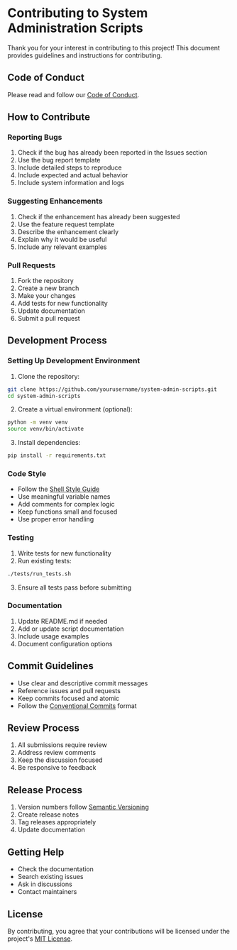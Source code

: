 # Contributing to System Administration Scripts

Thank you for your interest in contributing to this project! This document provides guidelines and instructions for contributing.

## Code of Conduct

Please read and follow our [Code of Conduct](CODE_OF_CONDUCT.md).

## How to Contribute

### Reporting Bugs

1. Check if the bug has already been reported in the Issues section
2. Use the bug report template
3. Include detailed steps to reproduce
4. Include expected and actual behavior
5. Include system information and logs

### Suggesting Enhancements

1. Check if the enhancement has already been suggested
2. Use the feature request template
3. Describe the enhancement clearly
4. Explain why it would be useful
5. Include any relevant examples

### Pull Requests

1. Fork the repository
2. Create a new branch
3. Make your changes
4. Add tests for new functionality
5. Update documentation
6. Submit a pull request

## Development Process

### Setting Up Development Environment

1. Clone the repository:
```bash
git clone https://github.com/yourusername/system-admin-scripts.git
cd system-admin-scripts
```

2. Create a virtual environment (optional):
```bash
python -m venv venv
source venv/bin/activate
```

3. Install dependencies:
```bash
pip install -r requirements.txt
```

### Code Style

- Follow the [Shell Style Guide](https://google.github.io/styleguide/shellguide.html)
- Use meaningful variable names
- Add comments for complex logic
- Keep functions small and focused
- Use proper error handling

### Testing

1. Write tests for new functionality
2. Run existing tests:
```bash
./tests/run_tests.sh
```

3. Ensure all tests pass before submitting

### Documentation

1. Update README.md if needed
2. Add or update script documentation
3. Include usage examples
4. Document configuration options

## Commit Guidelines

- Use clear and descriptive commit messages
- Reference issues and pull requests
- Keep commits focused and atomic
- Follow the [Conventional Commits](https://www.conventionalcommits.org/) format

## Review Process

1. All submissions require review
2. Address review comments
3. Keep the discussion focused
4. Be responsive to feedback

## Release Process

1. Version numbers follow [Semantic Versioning](https://semver.org/)
2. Create release notes
3. Tag releases appropriately
4. Update documentation

## Getting Help

- Check the documentation
- Search existing issues
- Ask in discussions
- Contact maintainers

## License

By contributing, you agree that your contributions will be licensed under the project's [MIT License](LICENSE). 